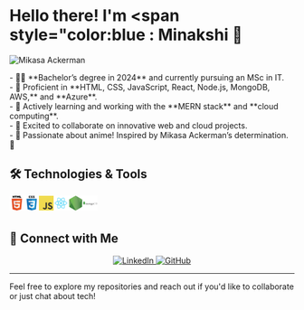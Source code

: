 # Hello there! I'm **<span style="color:blue : Minakshi</span>** 👋

<p align="centre">
  <img src="https://media1.tenor.com/m/Rx9nnFWfFMQAAAAd/mikasa-ackerman-attack-on-titan.gif" width="300" alt="Mikasa Ackerman"/>
</p>

<p align="left">
  - 👩‍💻 **Bachelor’s degree in 2024** and currently pursuing an MSc in IT.<br>
  - 🌱 Proficient in **HTML, CSS, JavaScript, React, Node.js, MongoDB, AWS,** and **Azure**.<br>
  - 🚀 Actively learning and working with the **MERN stack** and **cloud computing**.<br>
  - 👯 Excited to collaborate on innovative web and cloud projects.<br>
  - 🎌 Passionate about anime! Inspired by Mikasa Ackerman’s determination. 🌟
</p>

## 🛠️ Technologies & Tools

<p>
  <img align="left" alt="HTML" width="26px" src="https://raw.githubusercontent.com/github/explore/80688e429a7d4ef2fca1e82350fe8e3517d3494d/topics/html/html.png" />
  <img align="left" alt="CSS" width="26px" src="https://raw.githubusercontent.com/github/explore/80688e429a7d4ef2fca1e82350fe8e3517d3494d/topics/css/css.png" />
  <img align="left" alt="JavaScript" width="26px" src="https://raw.githubusercontent.com/github/explore/80688e429a7d4ef2fca1e82350fe8e3517d3494d/topics/javascript/javascript.png" />
  <img align="left" alt="React" width="26px" src="https://raw.githubusercontent.com/github/explore/80688e429a7d4ef2fca1e82350fe8e3517d3494d/topics/react/react.png" />
  <img align="left" alt="Node.js" width="26px" src="https://raw.githubusercontent.com/github/explore/80688e429a7d4ef2fca1e82350fe8e3517d3494d/topics/nodejs/nodejs.png" />
  <img align="left" alt="MongoDB" width="26px" src="https://raw.githubusercontent.com/github/explore/80688e429a7d4ef2fca1e82350fe8e3517d3494d/topics/mongodb/mongodb.png" />

</p>
<br/><br/>

## 🔗 Connect with Me

<p align="center">
  <a href="https://www.linkedin.com/in/minakshimishra" target="_blank">
    <img src="https://img.shields.io/badge/LinkedIn-%230077B5.svg?style=for-the-badge&logo=linkedin&logoColor=white" alt="LinkedIn"/>
  </a>

  <a href="https://github.com/minakshi-141" target="_blank">
    <img src="https://img.shields.io/badge/GitHub-%23181717.svg?style=for-the-badge&logo=github&logoColor=white" alt="GitHub"/>
  </a>
</p>

---

Feel free to explore my repositories and reach out if you'd like to collaborate or just chat about tech!
